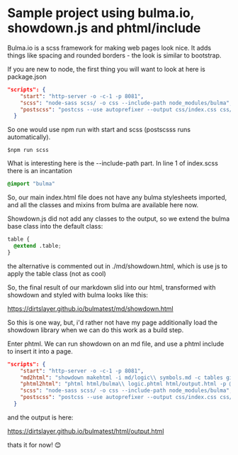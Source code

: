 # Sample project using bulma.io, showdown.js and phtml/include

Bulma.io is a scss framework for making web pages look nice. It adds things like spacing and rounded borders - the look is similar to bootstrap.

If you are new to node, the first thing you will want to look at here is package.json

```json
"scripts": {
    "start": "http-server -o -c-1 -p 8081",
    "scss": "node-sass scss/ -o css --include-path node_modules/bulma",
    "postscss": "postcss --use autoprefixer --output css/index.css css/index.css"
  }
```
So one would use npm run with start and scss (postscsss runs automatically).
```
$npm run scss
```
What is interesting here is the --include-path part. In line 1 of index.scss there is an incantation 
```css
@import "bulma"
```
So, our main index.html file does not have any bulma stylesheets imported, and all the classes and mixins from bulma are available here now.

Showdown.js did not add any classes to the output, so we extend the bulma base class into the default class:
```css
table {
  @extend .table;
}
```
the alternative is commented out in ./md/showdown.html, which is
use js to apply the table class (not as cool)

So, the final result of our markdown slid into our html, transformed with showdown and styled with bulma looks like this:

https://dirtslayer.github.io/bulmatest/md/showdown.html

So this is one way, but, i'd rather not have my page additionally load the showdown library when we can do this work as a build step.

Enter phtml. We can run showdown on an md file, and use a phtml include to insert it into a page.

```json
"scripts": {
    "start": "http-server -o -c-1 -p 8081",
    "md2html": "showdown makehtml -i md/logic\\ symbols.md -c tables github > html/logic\\ symbols.html",
    "phtml2html": "phtml html/bulma\\ logic.phtml html/output.html -p @phtml/include",
    "scss": "node-sass scss/ -o css --include-path node_modules/bulma",
    "postscss": "postcss --use autoprefixer --output css/index.css css/index.css"
  }
```
and the output is here:

https://dirtslayer.github.io/bulmatest/html/output.html

thats it for now!
😊



